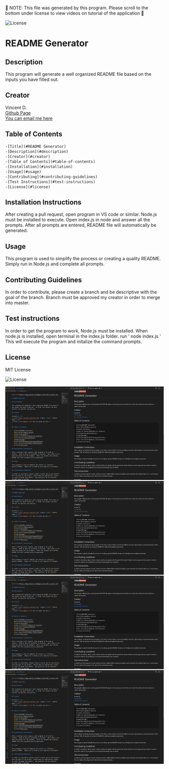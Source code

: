    
    
   📃 NOTE: This file was generated by this program.  Please scroll to the bottom under license to view videos on tutorial of the application 📃

  ![License](https://img.shields.io/badge/License-MIT_License-red)
    
  # README Generator

  ## Description

  This program will generate a well organized README file based on the inputs you have filled out.

  ## Creator

  Vincent D. <br>
  <a href='https://github.com/Cenzo-cmd' target='_blank'> Github Page</a><br>
  <a href="vrdphone@gmail.com">You can email me here</a>

  
  ## Table of Contents

    -[Title](#README Generator)
    -[Description](#description)
    -[Creator](#creator)
    -[Table of Contents](#table-of-contents)
    -[Installation](#installation)
    -[Usage](#usage)
    -[Contributing](#contributing-guidelines)
    -[Test Instructions](#test-instructions)
    -[License](#license)

  ## Installation Instructions

  After creating a pull request, open program in VS code or similar.  Node.js must be installed to execute.  Open index.js in node and answer all the prompts.  After all prompts are entered, README file will automatically be generated.

  ## Usage

  This program is used to simplify the process or creating a quality README.  Simply run in Node.js and complete all prompts. 

  ## Contributing Guidelines

  In order to contribute, please create a branch and be descriptive with the goal of the branch.  Branch must be approved my creator in order to merge into master.

  ## Test instructions

  In order to get the program to work, Node.js must be installed.  When node.js is installed, open terminal in the index.js folder.  run ' node index.js ' This will execute the program and initalize the command prompts.

  ## License
   
  MIT License

  ![License](https://img.shields.io/badge/License-MIT_License-red)
  
 [![Video 1](./img/readme1.png)](https://drive.google.com/file/d/18YyDJTiaEQ-wq-IhQa1iB_mr9R_p4Sac/view)
 [![Video 2](./img/readme1.png)](https://drive.google.com/file/d/140UKsM6QTMN3IQ-uE6fU9E-Xd5Rrk_EA/view)
 [![Video 3](./img/readme1.png)](https://drive.google.com/file/d/1hmJSIb8UQn_-CgHom5Qxr8Zk0Q1jCtIc/view)
 [![Video 4](./img/readme1.png)](https://drive.google.com/file/d/1Xr_kNRPwPjbETmvEMjHPOIkSCK3zVACq/view)

